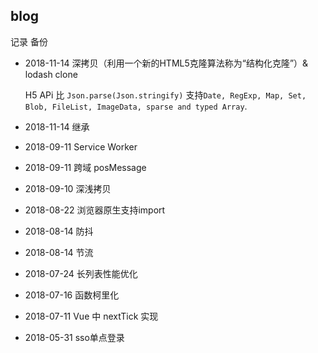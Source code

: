 ## blog

记录 备份

- 2018-11-14 深拷贝（利用一个新的HTML5克隆算法称为“结构化克隆”）& lodash clone

  H5 APi 比 `Json.parse(Json.stringify)` 支持`Date, RegExp, Map, Set, Blob, FileList, ImageData, sparse and typed Array`.
- 2018-11-14 继承
- 2018-09-11 Service Worker
- 2018-09-11 跨域 posMessage
- 2018-09-10 深浅拷贝
- 2018-08-22 浏览器原生支持import 
- 2018-08-14 防抖
- 2018-08-14 节流
- 2018-07-24 长列表性能优化 
- 2018-07-16 函数柯里化
- 2018-07-11 Vue 中 nextTick 实现
- 2018-05-31 sso单点登录
